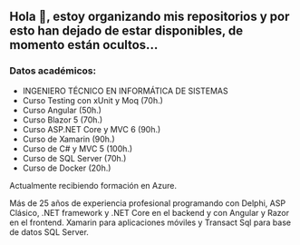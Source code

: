 ## Hola 👋, estoy organizando mis repositorios y por esto han dejado de estar disponibles, de momento están ocultos...

### Datos académicos:
  - INGENIERO TÉCNICO EN INFORMÁTICA DE SISTEMAS  
  - Curso Testing con xUnit y Moq (70h.)  
  - Curso Angular (50h.)    
  - Curso Blazor 5 (70h.)  
  - Curso ASP.NET Core y MVC 6 (90h.)  
  - Curso de Xamarin (90h.)  
  - Curso de C# y MVC 5 (100h.)  
  - Curso de SQL Server (70h.)
  - Curso de Docker (20h.)
      
Actualmente recibiendo formación en Azure.
      
Más de 25 años de experiencia profesional programando con Delphi, ASP Clásico, .NET framework y .NET Core en el backend y con Angular y Razor en el frontend. Xamarin para aplicaciones móviles y Transact Sql para base de datos SQL Server. 
